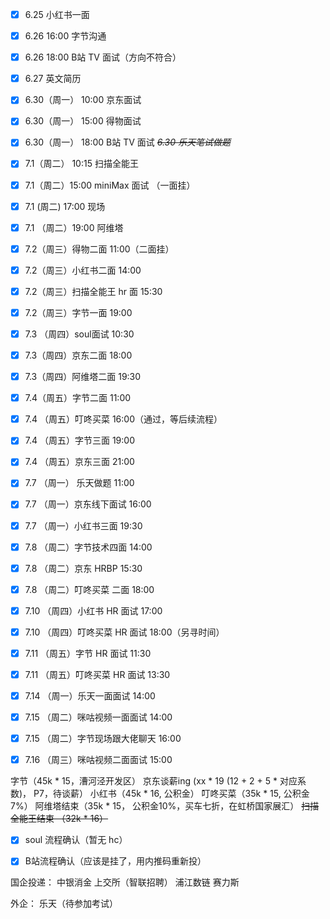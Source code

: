 - [x] 6.25 小红书一面 
- [x] 6.26 16:00 字节沟通
- [x] 6.26 18:00 B站 TV 面试（方向不符合）
- [x] 6.27 英文简历

- [x] 6.30（周一） 10:00 京东面试
- [x] 6.30（周一） 15:00 得物面试
- [x] 6.30（周一） 18:00 B站 TV 面试
~~*6.30 乐天笔试做题*~~

- [x] 7.1（周二） 10:15 扫描全能王
- [x] 7.1（周二）15:00 miniMax 面试 （一面挂）
- [x] 7.1 (周二) 17:00 现场
- [x] 7.1 （周二）19:00 阿维塔

- [x] 7.2（周三）得物二面 11:00（二面挂）
- [x] 7.2（周三）小红书二面 14:00
- [x] 7.2（周三）扫描全能王 hr 面 15:30
- [x] 7.2（周三）字节一面 19:00

- [x] 7.3 （周四）soul面试 10:30
- [x] 7.3（周四）京东二面 18:00
- [x] 7.3（周四）阿维塔二面 19:30

- [x] 7.4（周五）字节二面 11:00
- [x] 7.4 （周五）叮咚买菜 16:00（通过，等后续流程）

- [x] 7.4 （周五）字节三面 19:00
- [x] 7.4 （周五）京东三面 21:00

- [x] 7.7 （周一） 乐天做题 11:00
- [x] 7.7 （周一）京东线下面试 16:00
- [x] 7.7 （周一）小红书三面 19:30

- [x] 7.8 （周二）字节技术四面 14:00
- [x] 7.8 （周二）京东 HRBP 15:30
- [x] 7.8 （周二）叮咚买菜 二面 18:00

- [x] 7.10 （周四）小红书 HR 面试 17:00
- [x] 7.10 （周四）叮咚买菜 HR 面试 18:00（另寻时间）

- [x]  7.11 （周五）字节 HR 面试 11:30
- [x]  7.11 （周五）叮咚买菜 HR 面试 13:30

 - [x] 7.14 （周一）乐天一面面试 14:00

- [x] 7.15 （周二）咪咕视频一面面试 14:00
- [x] 7.15 （周二）字节现场跟大佬聊天 16:00

- [x] 7.16 （周三）咪咕视频二面面试 15:00

字节（45k * 15，漕河泾开发区）
京东谈薪ing (xx  * 19 (12 + 2 + 5 * 对应系数)， P7，待谈薪）
小红书（45k * 16, 公积金）
叮咚买菜（35k * 15, 公积金7%）
阿维塔结束（35k * 15， 公积金10%，买车七折，在虹桥国家展汇）
~~扫描全能王结束 （32k * 16）~~

- [x] soul 流程确认（暂无 hc）
- [x] B站流程确认（应该是挂了，用内推码重新投）


国企投递：
中银消金
上交所（智联招聘）
浦江数链
赛力斯

外企：
乐天（待参加考试）
